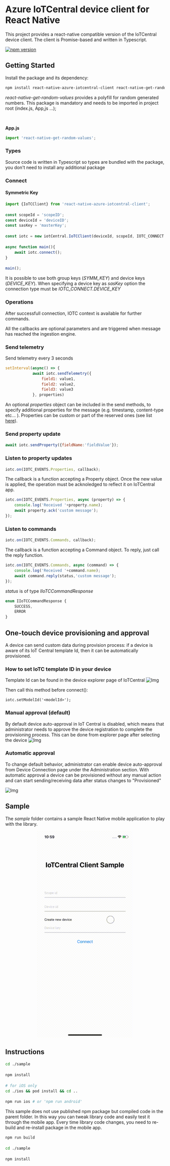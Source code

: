 # Azure IoTCentral device client for React Native

This project provides a react-native compatible version of the IoTCentral device client. The client is Promise-based and written in Typescript.

[![npm version](https://badge.fury.io/js/react-native-azure-iotcentral-client.svg)](https://badge.fury.io/js/react-native-azure-iotcentral-client)

## Getting Started

Install the package and its dependency:
```bash
npm install react-native-azure-iotcentral-client react-native-get-random-values
```
_react-native-get-random-values_ provides a polyfill for random generated numbers. This package is mandatory and needs to be imported in project root (index.js, App,js ...);

<br/>

**App.js**

```js
import 'react-native-get-random-values';
```

### Types
Source code is written in Typescript so types are bundled with the package, you don't need to install any additional package

### Connect

#### Symmetric Key
```js
import {IoTCClient} from 'react-native-azure-iotcentral-client';

const scopeId = 'scopeID';
const deviceId = 'deviceID';
const sasKey = 'masterKey';

const iotc = new iotCentral.IoTCClient(deviceId, scopeId, IOTC_CONNECT.SYMM_KEY,sasKey);

async function main(){
    await iotc.connect();
}

main();
```
It is possible to use both group keys (_SYMM_KEY_) and device keys (_DEVICE_KEY_).
When specifying a device key as _sasKey_ option the connection type must be _IOTC_CONNECT.DEVICE_KEY_

### Operations
After successfull connection, IOTC context is available for further commands.

All the callbacks are optional parameters and are triggered when message has reached the ingestion engine.

### Send telemetry

Send telemetry every 3 seconds
```js
setInterval(async() => {
            await iotc.sendTelemetry({
                field1: value1,
                field2: value2,
                field3: value3
            }, properties)
```
An optional *properties* object can be included in the send methods, to specify additional properties for the message (e.g. timestamp, content-type etc... ).
Properties can be custom or part of the reserved ones (see list [here](https://github.com/Azure/azure-iot-sdk-csharp/blob/master/iothub/device/src/MessageSystemPropertyNames.cs#L36)).

### Send property update
```js
await iotc.sendProperty({fieldName:'fieldValue'});
```
### Listen to property updates

```js
iotc.on(IOTC_EVENTS.Properties, callback);

```
The callback is a function accepting a Property object. Once the new value is applied, the operation must be acknoledged to reflect it on IoTCentral app.

```js
iotc.on(IOTC_EVENTS.Properties, async (property) => {
    console.log('Received '+property.name);
    await property.ack('custom message');
});

```

### Listen to commands
```js
iotc.on(IOTC_EVENTS.Commands, callback);

```
The callback is a function accepting a Command object. To reply, just call the reply function.

```js
iotc.on(IOTC_EVENTS.Commands, async (command) => {
    console.log('Received '+command.name);
    await command.reply(status,'custom message');
});

```
_status_ is of type *IIoTCCommandResponse*
```js
enum IIoTCCommandResponse {
    SUCCESS,
    ERROR
}
```

## One-touch device provisioning and approval
A device can send custom data during provision process: if a device is aware of its IoT Central template Id, then it can be automatically provisioned.

### How to set IoTC template ID in your device
Template Id can be found in the device explorer page of IoTCentral
![Img](https://github.com/lucadruda/iotc-react-native-device-client/raw/master/assets/modelId.jpg)

Then call this method before connect():

```
iotc.setModelId('<modelId>');
```

### Manual approval (default)
By default device auto-approval in IoT Central is disabled, which means that administrator needs to approve the device registration to complete the provisioning process.
This can be done from explorer page after selecting the device
![Img](https://github.com/lucadruda/iotc-react-native-device-client/raw/master/assets/manual_approval.jpg)


### Automatic approval
To change default behavior, administrator can enable device auto-approval from Device Connection page under the Administration section.
With automatic approval a device can be provisioned without any manual action and can start sending/receiving data after status changes to "Provisioned"

![Img](https://github.com/lucadruda/iotc-react-native-device-client/raw/master/assets/auto_approval.jpg)


## Sample
The _sample_ folder contains a sample React Native mobile application to play with the library.

<p align='center'>
<img width='300' src='./assets/sample.gif'/>
</p>

## Instructions

```bash
cd ./sample

npm install

# for iOS only
cd ./ios && pod install && cd ..

npm run ios # or 'npm run android'
```

This sample does not use published npm package but compiled code in the parent folder. In this way you can tweak library code and easily test it through the mobile app.
Every time library code changes, you need to re-build and re-install package in the mobile app.

```bash
npm run build

cd ./sample

npm install
```